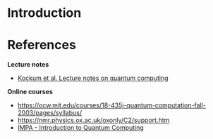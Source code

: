# Introduction

# References

**Lecture notes**
* [Kockum et al. Lecture notes on quantum computing](https://arxiv.org/abs/2311.08445)

**Online courses**
* https://ocw.mit.edu/courses/18-435j-quantum-computation-fall-2003/pages/syllabus/
* https://nmr.physics.ox.ac.uk/oxonly/C2/support.htm
* [IMPA - Introduction to Quantum Computing](https://impa.br/ensino/programas-de-formacao/doutorado/minicursos/introduction-to-quantum-computing/)
